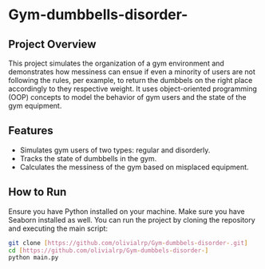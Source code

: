 ﻿# Gym-dumbbells-disorder-

## Project Overview
This project simulates the organization of a gym environment and demonstrates how messiness can ensue if even a minority of users are not following the rules, per example, to return the dumbbels on the right place accordingly to they respective weight. It uses object-oriented programming (OOP) concepts to model the behavior of gym users and the state of the gym equipment.

## Features
- Simulates gym users of two types: regular and disorderly.
- Tracks the state of dumbbells in the gym.
- Calculates the messiness of the gym based on misplaced equipment.

## How to Run
Ensure you have Python installed on your machine. Make sure you have Seaborn installed as well. You can run the project by cloning the repository and executing the main script:
```bash
git clone [https://github.com/olivialrp/Gym-dumbbels-disorder-.git]
cd [https://github.com/olivialrp/Gym-dumbbels-disorder-]
python main.py
